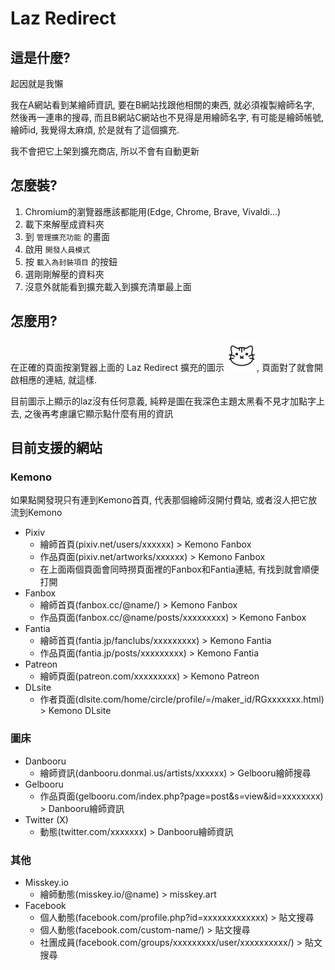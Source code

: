 
# Laz Redirect

## 這是什麼?

起因就是我懶

我在A網站看到某繪師資訊, 要在B網站找跟他相關的東西, 就必須複製繪師名字, 然後再一連串的搜尋, 而且B網站C網站也不見得是用繪師名字, 有可能是繪師帳號, 繪師id, 我覺得太麻煩, 於是就有了這個擴充.

我不會把它上架到擴充商店, 所以不會有自動更新

## 怎麼裝?

1. Chromium的瀏覽器應該都能用(Edge, Chrome, Brave, Vivaldi...)
2. 載下來解壓成資料夾
3. 到 `管理擴充功能` 的畫面
4. 啟用 `開發人員模式`
5. 按 `載入為封裝項目` 的按鈕
6. 選剛剛解壓的資料夾
7. 沒意外就能看到擴充載入到擴充清單最上面

## 怎麼用?

在正確的頁面按瀏覽器上面的 Laz Redirect 擴充的圖示 ![ext](./images/icon48.png), 頁面對了就會開啟相應的連結, 就這樣.

目前圖示上顯示的laz沒有任何意義, 純粹是圖在我深色主題太黑看不見才加點字上去, 之後再考慮讓它顯示點什麼有用的資訊

## 目前支援的網站
### Kemono
如果點開發現只有連到Kemono首頁, 代表那個繪師沒開付費站, 或者沒人把它放流到Kemono
- Pixiv
  - 繪師首頁(pixiv.net/users/xxxxxx) > Kemono Fanbox
  - 作品頁面(pixiv.net/artworks/xxxxxx) > Kemono Fanbox
  - 在上面兩個頁面會同時撈頁面裡的Fanbox和Fantia連結, 有找到就會順便打開
- Fanbox
  - 繪師首頁(fanbox.cc/@name/) > Kemono Fanbox
  - 作品頁面(fanbox.cc/@name/posts/xxxxxxxxx) > Kemono Fanbox
- Fantia
  - 繪師首頁(fantia.jp/fanclubs/xxxxxxxxx) > Kemono Fantia
  - 作品頁面(fantia.jp/posts/xxxxxxxxx) > Kemono Fantia
- Patreon
  - 繪師頁面(patreon.com/xxxxxxxxx) > Kemono Patreon
- DLsite
  - 作者頁面(dlsite.com/home/circle/profile/=/maker_id/RGxxxxxxx.html) > Kemono DLsite

### 圖床
- Danbooru
  - 繪師資訊(danbooru.donmai.us/artists/xxxxxx) > Gelbooru繪師搜尋
- Gelbooru
  - 作品頁面(gelbooru.com/index.php?page=post&s=view&id=xxxxxxxx) > Danbooru繪師資訊
- Twitter (X)
  - 動態(twitter.com/xxxxxxx) > Danbooru繪師資訊

### 其他
- Misskey.io
  - 繪師動態(misskey.io\/@name) > misskey.art
- Facebook
  - 個人動態(facebook.com/profile.php?id=xxxxxxxxxxxxx) > 貼文搜尋
  - 個人動態(facebook.com/custom-name/) > 貼文搜尋
  - 社團成員(facebook.com/groups/xxxxxxxxx/user/xxxxxxxxxx/) > 貼文搜尋




